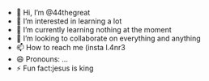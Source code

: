 - 👋 Hi, I’m @44thegreat
- 👀 I’m interested in learning a lot
- 🌱 I’m currently learning nothing at the moment 
- 💞️ I’m looking to collaborate on everything and anything 
- 📫 How to reach me (insta l.4nr3
- 😄 Pronouns: ...
- ⚡ Fun fact:jesus is king 

<!---
44thegreat/44thegreat is a ✨ special ✨ repository because its `README.md` (this file) appears on your GitHub profile.
You can click the Preview link to take a look at your changes.
--->
